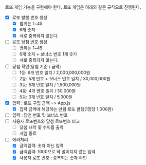 로또 게임 기능을 구현해야 한다. 로또 게임은 아래와 같은 규칙으로 진행된다.

- [x] 로또 발행 번호 생성
  - [x] 범위는 1~45
  - [x] 6개 숫자
  - [x] 서로 중복되지 않는다.
- [ ] 로또 당첨 번호 생성
  - [ ] 범위는 1~45
  - [ ] 6개 숫자 + 보너스 번호 1개 숫자
  - [ ] 서로 중복되지 않는다.
- [ ] 당첨 확인(당첨 기준 / 금액)
  - [ ] 1등: 6개 번호 일치 / 2,000,000,000원
  - [ ] 2등: 5개 번호 + 보너스 번호 일치 / 30,000,000원
  - [ ] 3등: 5개 번호 일치 / 1,500,000원
  - [ ] 4등: 4개 번호 일치 / 50,000원
  - [ ] 5등: 3개 번호 일치 / 5,000원
- [x] 입력 : 로또 구입 금액 => App.js
  - [x] 입력 금액에 해당하는 만큼 로또 발행(1장당 1,000원)
- [ ] 입력 : 당첨 번호 및 보너스 번호
- [ ] 사용자 로또번호와 당첨 로또번호 비교
  - [ ] 당첨 내역 및 수익률 출력
  - [ ] 게임 종료
- [ ] 에러처리
  - [x] 금액입력: 숫자 아닌 입력
  - [x] 금액입력: 1000으로 딱 떨어지지 않는 입력
  - [x] 사용자 로또 번호 : 중복되는 숫자 확인
